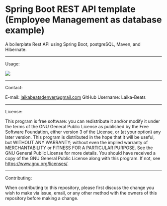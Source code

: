 # Spring Boot REST API template (Employee Management as database example)

A boilerplate Rest API  using Spring Boot, postgreSQL, Maven, and Hibernate.

 *********************
 Usage:

![](Spring_Boot_REST_API_Tests.gif)


 *********************
 Contact:

 E-mail: laikabeatsdenver@gmail.com GitHub Username: Laika-Beats
 
 
 *********************
 License:

 This program is free software: you can redistribute it and/or modify it under the terms of the GNU General Public License as published by the Free Software Foundation, either version 3 of the License, or (at your option) any later version. This program is distributed in the hope that it will be useful, but WITHOUT ANY WARRANTY; without even the implied warranty of MERCHANTABILITY or FITNESS FOR A PARTICULAR PURPOSE. See the GNU General Public License for more details. You should have received a copy of the GNU General Public License along with this program. If not, see https://www.gnu.org/licenses/.
 
 
 *********************
 Contributing:

 When contributing to this repository, please first discuss the change you wish to make via issue, email, or any other method with the owners of this repository before making a change.
